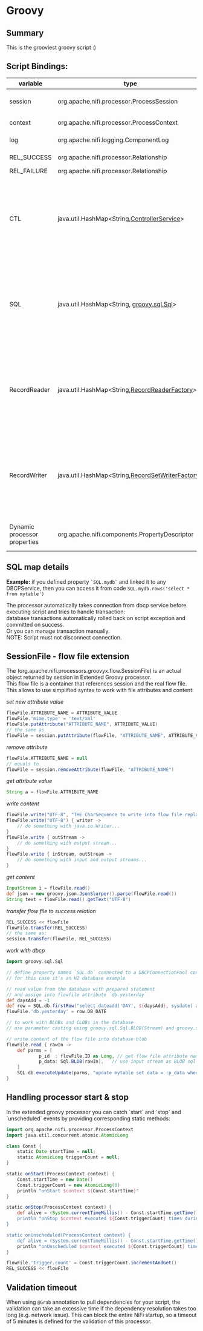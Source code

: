 <!--
  Licensed to the Apache Software Foundation (ASF) under one or more
  contributor license agreements.  See the NOTICE file distributed with
  this work for additional information regarding copyright ownership.
  The ASF licenses this file to You under the Apache License, Version 2.0
  (the "License"); you may not use this file except in compliance with
  the License.  You may obtain a copy of the License at
      http://www.apache.org/licenses/LICENSE-2.0
  Unless required by applicable law or agreed to in writing, software
  distributed under the License is distributed on an "AS IS" BASIS,
  WITHOUT WARRANTIES OR CONDITIONS OF ANY KIND, either express or implied.
  See the License for the specific language governing permissions and
  limitations under the License.
-->

# Groovy

## Summary

This is the grooviest groovy script :)

## Script Bindings:

| variable                     | type                                                                                                                                                                                                                                                | description                                                                                                                                                                                                                                 |
|------------------------------|-----------------------------------------------------------------------------------------------------------------------------------------------------------------------------------------------------------------------------------------------------|---------------------------------------------------------------------------------------------------------------------------------------------------------------------------------------------------------------------------------------------|
| session                      | org.apache.nifi.processor.ProcessSession                                                                                                                                                                                                            | the session that is used to get, change, and transfer input files                                                                                                                                                                           |
| context                      | org.apache.nifi.processor.ProcessContext                                                                                                                                                                                                            | the context (almost unuseful)                                                                                                                                                                                                               |
| log                          | org.apache.nifi.logging.ComponentLog                                                                                                                                                                                                                | the logger for this processor instance                                                                                                                                                                                                      |
| REL\_SUCCESS                 | org.apache.nifi.processor.Relationship                                                                                                                                                                                                              | the success relationship                                                                                                                                                                                                                    |
| REL\_FAILURE                 | org.apache.nifi.processor.Relationship                                                                                                                                                                                                              | the failure relationship                                                                                                                                                                                                                    |
| CTL                          | java.util.HashMap<String,[ControllerService](https://github.com/apache/nifi/blob/main/nifi-api/src/main/java/org/apache/nifi/controller/ControllerService.java)\>                                                                                   | Map populated with controller services defined with \`CTL.\*\` processor properties.  <br>The \`CTL.\` prefixed properties could be linked to controller service and provides access to this service from a script without additional code. |
| SQL                          | java.util.HashMap<String, [groovy.sql.Sql](http://docs.groovy-lang.org/latest/html/api/groovy/sql/Sql.html)\>                                                                                                                                       | Map populated with \`groovy.sql.Sql\` objects connected to corresponding database defined with \`SQL.\*\` processor properties.  <br>The \`SQL.\` prefixed properties could be linked only to DBCPSercice.                                  |
| RecordReader                 | java.util.HashMap<String,[RecordReaderFactory](https://github.com/apache/nifi/blob/main/nifi-nar-bundles/nifi-standard-services/nifi-record-serialization-service-api/src/main/java/org/apache/nifi/serialization/RecordReaderFactory.java)\>       | Map populated with controller services defined with \`RecordReader.\*\` processor properties.  <br>The \`RecordReader.\` prefixed properties are to be linked to RecordReaderFactory controller service instances.                          |
| RecordWriter                 | java.util.HashMap<String,[RecordSetWriterFactory](https://github.com/apache/nifi/blob/main/nifi-nar-bundles/nifi-standard-services/nifi-record-serialization-service-api/src/main/java/org/apache/nifi/serialization/RecordSetWriterFactory.java)\> | Map populated with controller services defined with \`RecordWriter.\*\` processor properties.  <br>The \`RecordWriter.\` prefixed properties are to be linked to RecordSetWriterFactory controller service instances.                       |
| Dynamic processor properties | org.apache.nifi.components.PropertyDescriptor                                                                                                                                                                                                       | All processor properties not started with \`CTL.\` or \`SQL.\` are bound to script variables                                                                                                                                                |

## SQL map details

**Example:** if you defined property `` `SQL.mydb` `` and linked it to any DBCPService, then you can access it from code
`SQL.mydb.rows('select * from mytable')`

The processor automatically takes connection from dbcp service before executing script and tries to handle
transaction:  
database transactions automatically rolled back on script exception and committed on success.  
Or you can manage transaction manually.  
NOTE: Script must not disconnect connection.

## SessionFile - flow file extension

The (org.apache.nifi.processors.groovyx.flow.SessionFile) is an actual object returned by session in Extended Groovy
processor.  
This flow file is a container that references session and the real flow file.  
This allows to use simplified syntax to work with file attributes and content:

_set new attribute value_

```groovy
flowFile.ATTRIBUTE_NAME = ATTRIBUTE_VALUE
flowFile.'mime.type' = 'text/xml'
flowFile.putAttribute("ATTRIBUTE_NAME", ATTRIBUTE_VALUE)
// the same as
flowFile = session.putAttribute(flowFile, "ATTRIBUTE_NAME", ATTRIBUTE_VALUE)
```

_remove attribute_

```groovy
flowFile.ATTRIBUTE_NAME = null
// equals to
flowFile = session.removeAttribute(flowFile, "ATTRIBUTE_NAME")
```

_get attribute value_

```groovy
String a = flowFile.ATTRIBUTE_NAME
```

_write content_

```groovy
flowFile.write("UTF-8", "THE CharSequence to write into flow file replacing current content")
flowFile.write("UTF-8") { writer ->
    // do something with java.io.Writer...
}
flowFile.write { outStream ->
    // do something with output stream...
}
flowFile.write { inStream, outStream ->
    // do something with input and output streams...
}
```

_get content_

```groovy
InputStream i = flowFile.read()
def json = new groovy.json.JsonSlurper().parse(flowFile.read())
String text = flowFile.read().getText("UTF-8")
```

_transfer flow file to success relation_

```groovy
REL_SUCCESS << flowFile
flowFile.transfer(REL_SUCCESS)
// the same as:
session.transfer(flowFile, REL_SUCCESS)
```

_work with dbcp_

```groovy
import groovy.sql.Sql

// define property named `SQL.db` connected to a DBCPConnectionPool controller service
// for this case it's an H2 database example

// read value from the database with prepared statement
// and assign into flowfile attribute `db.yesterday`
def daysAdd = -1
def row = SQL.db.firstRow("select dateadd('DAY', ${daysAdd}, sysdate) as DB_DATE from dual")
flowFile.'db.yesterday' = row.DB_DATE

// to work with BLOBs and CLOBs in the database
// use parameter casting using groovy.sql.Sql.BLOB(Stream) and groovy.sql.Sql.CLOB(Reader)

// write content of the flow file into database blob
flowFile.read { rawIn ->
    def parms = [
            p_id  : flowFile.ID as Long, // get flow file attribute named \`ID\`
            p_data: Sql.BLOB(rawIn),   // use input stream as BLOB sql parameter
    ]
    SQL.db.executeUpdate(parms, "update mytable set data = :p_data where id = :p_id")
}
```

## Handling processor start & stop

In the extended groovy processor you can catch \`start\` and \`stop\` and \`unscheduled\` events by providing
corresponding static methods:

```groovy
import org.apache.nifi.processor.ProcessContext
import java.util.concurrent.atomic.AtomicLong

class Const {
    static Date startTime = null;
    static AtomicLong triggerCount = null;
}

static onStart(ProcessContext context) {
    Const.startTime = new Date()
    Const.triggerCount = new AtomicLong(0)
    println "onStart $context ${Const.startTime}"
}

static onStop(ProcessContext context) {
    def alive = (System.currentTimeMillis() - Const.startTime.getTime()) / 1000
    println "onStop $context executed ${Const.triggerCount} times during ${alive} seconds"
}

static onUnscheduled(ProcessContext context) {
    def alive = (System.currentTimeMillis() - Const.startTime.getTime()) / 1000
    println "onUnscheduled $context executed ${Const.triggerCount} times during ${alive} seconds"
}

flowFile.'trigger.count' = Const.triggerCount.incrementAndGet()
REL_SUCCESS << flowFile
```


## Validation timeout

When using `@Grab` annotation to pull dependencies for your script, the validation can take an excessive time if the
dependency resolution takes too long (e.g. network issue). This can block the entire NiFi startup, so a timeout of
5 minutes is defined for the validation of this processor.
